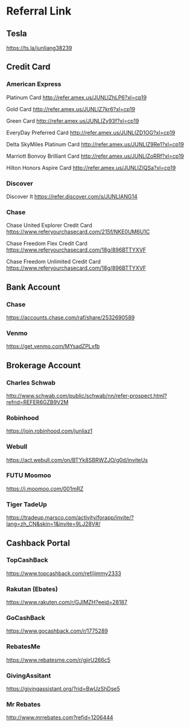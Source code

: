 # Referral Link

## Tesla

https://ts.la/junliang38239


## Credit Card

### American Express

Platinum Card http://refer.amex.us/JUNLIZhLP6?xl=cp19

Gold Card http://refer.amex.us/JUNLIZ7kr6?xl=cp19

Green Card http://refer.amex.us/JUNLIZy93f?xl=cp19

EveryDay Preferred Card http://refer.amex.us/JUNLIZD1OG?xl=cp19

Delta SkyMiles Platinum Card http://refer.amex.us/JUNLIZ9Re1?xl=cp19

Marriott Bonvoy Brilliant Card http://refer.amex.us/JUNLIZoRRf?xl=cp19

Hilton Honors Aspire Card http://refer.amex.us/JUNLIZIQSa?xl=cp19

### Discover

Discover It https://refer.discover.com/s/JUNLIANG14

### Chase

Chase United Explorer Credit Card https://www.referyourchasecard.com/215f/NKE0UM6U1C

Chase Freedom Flex Credit Card https://www.referyourchasecard.com/18g/896BTTYXVF

Chase Freedom Unlimited Credit Card https://www.referyourchasecard.com/18g/896BTTYXVF


## Bank Account

### Chase

https://accounts.chase.com/raf/share/2532690589

### Venmo

https://get.venmo.com/MYsadZPLxfb


## Brokerage Account

### Charles Schwab

http://www.schwab.com/public/schwab/nn/refer-prospect.html?refrid=REFER6GZB9V2M

### Robinhood

https://join.robinhood.com/junliaz1

### Webull

https://act.webull.com/on/BTYk8SBRWZJO/g0d/inviteUs

### FUTU Moomoo

https://j.moomoo.com/001mRZ

### Tiger TadeUp

https://tradeup.marsco.com/activity/forapp/invite/?lang=zh_CN&skin=1&invite=9LJ28V#/


## Cashback Portal

### TopCashBack

https://www.topcashback.com/ref/jimmy2333

### Rakutan (Ebates)

https://www.rakuten.com/r/GJIMZH?eeid=28187

### GoCashBack

https://www.gocashback.com/r/1775289

### RebatesMe

https://www.rebatesme.com/r/gjirU266c5

### GivingAssitant

https://givingassistant.org/?rid=BwUzShDse5

### Mr Rebates

http://www.mrrebates.com?refid=1206444

